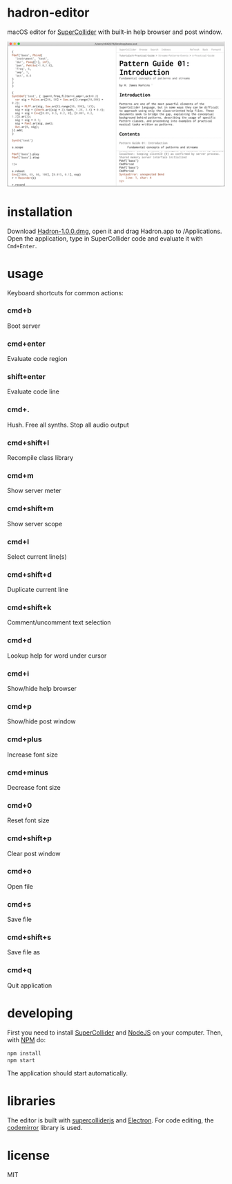 
# hadron-editor

macOS editor for [SuperCollider](https://github.com/supercollider/supercollider) with built-in help browser and post window.


<img src="images/screenshot.png" alt="screenshot of editor" title="An experimental editor for SuperCollider" style="width: 1300px; max-width: 100%">

# installation

Download [Hadron-1.0.0.dmg](https://hermantorjussen.no/Hadron-1.0.0.dmg), open it and drag Hadron.app to /Applications.
Open the application, type in SuperCollider code and evaluate it with `Cmd+Enter`.

# usage

Keyboard shortcuts for common actions:

### cmd+b
Boot server

### cmd+enter
Evaluate code region

### shift+enter
Evaluate code line

### cmd+.
Hush. Free all synths. Stop all audio output

### cmd+shift+l
Recompile class library

### cmd+m
Show server meter

### cmd+shift+m
Show server scope

### cmd+l
Select current line(s)

### cmd+shift+d
Duplicate current line

### cmd+shift+k
Comment/uncomment text selection

### cmd+d
Lookup help for word under cursor

### cmd+i
Show/hide help browser

### cmd+p
Show/hide post window

### cmd+plus
Increase font size

### cmd+minus
Decrease font size

### cmd+0
Reset font size

### cmd+shift+p
Clear post window

### cmd+o
Open file

### cmd+s
Save file

### cmd+shift+s
Save file as

### cmd+q
Quit application

# developing

First you need to install [SuperCollider](https://github.com/supercollider/supercollider) and [NodeJS](https://nodejs.org/en/) on your computer. Then, with [NPM](https://www.npmjs.com/) do:

```
npm install
npm start
```

The application should start automatically.

# libraries

The editor is built with [supercolliderjs](https://github.com/crucialfelix/supercolliderjs) and [Electron](https://electronjs.org/docs). For code editing, the [codemirror](https://codemirror.net/) library is used.

# license

MIT
